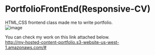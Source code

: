 # PortfolioFrontEnd(Responsive-CV)
HTML,CSS frontend class made me to write portfolio.  
![image](https://github.com/aye-nyeinSan/portfoliofrontEnd/assets/56792505/7b099a2d-cebb-4324-b657-0bfb2a295424)  

You can check my work on this link attached below.   
http://my-hosted-content-portfolio.s3-website-us-west-1.amazonaws.com/#
